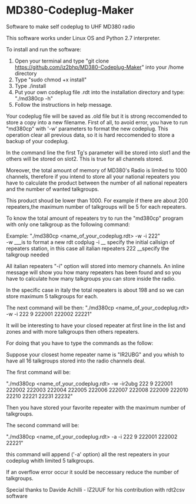 # MD380-Codeplug-Maker
Software to make self codeplug to UHF MD380 radio

This software works under Linux OS and Python 2.7 interpreter.

To install and run the software:
1) Open your terminal and type "git clone https://github.com/iz2bhp/MD380-Codeplug-Maker" into your /home directory
2) Type "sudo chmod +x install"
3) Type ./install
3) Put your own codeplug file .rdt into the installation directory and type: "./md380cp -h" 
6) Follow the instructions in help message.  

Your codeplug file will be saved as .old file but it is strong reccomended to store a copy into a new filename.
First of all, to avoid error, you have to run "md380cp" with '-w' parameters to format the new codeplug. 
This operation clear all previous data, so it is hard reccomended to store a backup of your codeplug.

In the command line the first Tg's parameter will be stored into slot1 and the others will be stored on slot2.
This is true for all channels stored.

Moreover, the total amount of memory of MD380's Radio is limited to 1000 channels, therefore if you intend to store all your national repeaters you have to calculate the product between the number of all national repeaters and the number of wanted talkgroups. 

This product shoud be lower than 1000. 
For example if there are about 200 repeaters,the maximum number of talkgroups will be 5 for each repeaters.
 
To know the total amount of repeaters try to run the "md380cp" program with only one talkgroup as the following command:

Example: "./md380cp <name_of_your_codeplug.rdt> -w -i 222"  
-w ___is to format a new rdt codplug
-i __ specify the initial callsign of repeaters station, in this case all italian repeaters
222 __specify the talkgroup needed

All italian repeaters "-i" option will stored into memory channels.
An inline message will show you how many repeaters has been found and so you have to calculate how many talkgroups you can store inside the radio.

In the specific case in italy the total repeaters is about 198 and so we can store maximum 5 talkgroups for each.

The next command will be then: 
"./md380cp <name_of_your_codeplug.rdt> -w -i 222 9 222001 222002 22221"


It will be interesting to have your closed repeater at first line in the list and zones and with more talkgroups then others repeaters.

For doing that you have to type the commands as the follow:

Suppose your closest home repeater name is "IR2UBG" and you whish to have all 16 talkgroups stored into the radio channels deal.

The first command will be: 

"./md380cp <name_of_your_codeplug.rdt> -w -ir2ubg 222 9 222001 222002 222003 222004 222005 222006 222007 222008 222009 222010 22210 22221 22231 22232"

Then you have stored your favorite repeater with the maximum number of talkgroups. 

The second command will be:

"./md380cp <name_of_your_codeplug.rdt> -a -i 222 9 222001 222002 22221"

this command will append ('-a' option) all the rest repeaters in your codeplug whith limited 5 talkgroups.

If an overflow error occur it sould be neccessary reduce the number of talkgroups.  

Special thanks to Davide Achilli - IZ2UUF for his contribution with rdt2csv software
